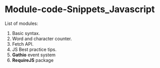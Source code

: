 # Module-code-Snippets_Javascript

List of modules:

1. Basic syntax.
2. Word and character counter.
3. Fetch API.
4. JS Best practice tips.
5. **Gathio** event system
6. **RequireJS** package